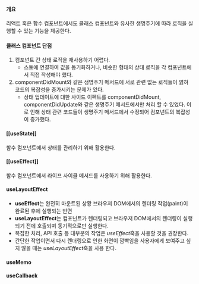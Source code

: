 #### 개요
리액트 훅은 함수 컴포넌트에서도 클래스 컴포넌트와 유사한 생명주기에 따라 로직을 실행할 수 있는 기능을 제공한다.

#### 클래스 컴포넌트 단점
1. 컴포넌트 간 상태 로직을 재사용하기 어렵다.
	- 스토에 연결하여 값을 동기화하거나, 비슷한 형태의 상태 로직을 각 컴포넌트에서 직접 작성해야 했다.
2. componentDidMount와 같은 생명주기 메서드에 서로 관련 없는 로직들이 얽혀 코드의 복잡성을 증가시키는 문제가 있다.
	- 상태 업데이트에 대한 사이드 이펙트를 componentDidMount, componentDidUpdate와 같은 생명주기 메서드에서만 처리 할 수 있었다. 이로 인해 상태 관련 코드들이 생명주기 메서드에서 수정되어 컴포넌트의 복잡성이 증가했다.

#### [[useState]]
함수 컴포넌트에서 상태를 관리하기 위해 활용한다.

#### [[useEffect]]
함수 컴포넌트에서 라이프 사이클 메서드를 사용하기 위해 활용한다.

#### useLayoutEffect
- **useEffect**는 완전히 마운트된 상황 브라우저 DOM에서의 렌더링 작업(paint)이 완료된 후에 실행되는 반면
- **useLayoutEffect**는 컴포넌트가 렌더링되고 브라우저 DOM에서의 렌더링이 실행되기 전에 호출되며 동기적으로만 실행한다.
- 복잡한 처리, API 호출 등 대부분의 작업은 *useEffect*훅을 사용할 것을 권장한다.
- 간단한 작업이면서 다시 렌더링으로 인한 화면이 깜빡임을 사용자에게 보여주고 싶지 않을 때는 *useLayoutEffect*훅을 사용 한다.

#### useMemo

#### useCallback


